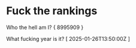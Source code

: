 # Fuck the rankings

Who the hell am I?
{ 8995909 }

What fucking year is it?
[ 2025-01-26T13:50:00Z ]
